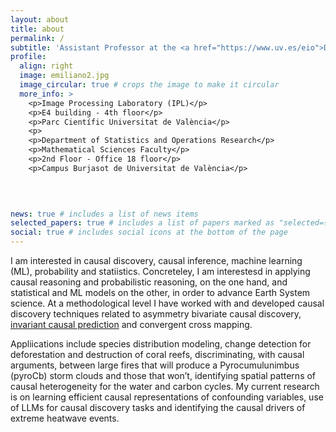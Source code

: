 ```yaml
---
layout: about
title: about
permalink: /
subtitle: 'Assistant Professor at the <a href="https://www.uv.es/eio">Department of Statistics and Operations Research</a> at the <a href="https://www.uv.es/">University of Valencia</a> and researcher at the <a href="https://isp.uv.es">Image &amp; Signal Processing (ISP) group</a>'
profile:
  align: right
  image: emiliano2.jpg
  image_circular: true # crops the image to make it circular
  more_info: >
    <p>Image Processing Laboratory (IPL)</p>
    <p>E4 building - 4th floor</p>
    <p>Parc Científic Universitat de València</p>
    <p>
    <p>Department of Statistics and Operations Research</p>
    <p>Mathematical Sciences Faculty</p>
    <p>2nd Floor - Office 18 floor</p>
    <p>Campus Burjasot de Universitat de València</p>

    
    

news: true # includes a list of news items
selected_papers: true # includes a list of papers marked as "selected={true}"
social: true # includes social icons at the bottom of the page
---
```


I am interested in causal discovery, causal inference, machine learning (ML), probability and statiistics. Concreteley, I am interestesd in applying causal reasoning and probabilistic reasoning, on the one hand, and statistical and ML models on the other, in order to advance Earth System science. At a methodological level I have worked with and developed causal discovery techniques related to asymmetry bivariate causal discovery, [invariant causal prediction](https://arxiv.org/abs/1501.01332) and convergent cross mapping. 

Appliications include species distribution modeling, change detection for deforestation and destruction of coral reefs, discriminating, with causal arguments, between large fires that will produce a Pyrocumulunimbus (pyroCb) storm clouds and those that won’t, identifying spatial patterns of causal heterogeneity for the water and carbon cycles. My current research is on learning efficient causal representations of confounding variables, use of LLMs for causal discovery tasks and identifying the causal drivers of extreme heatwave events. 
